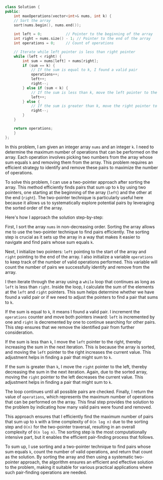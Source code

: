 ```cpp
class Solution {
public:
    int maxOperations(vector<int>& nums, int k) {
    // Sort the array
    sort(nums.begin(), nums.end());
    
    int left = 0;           // Pointer to the beginning of the array
    int right = nums.size() - 1; // Pointer to the end of the array
    int operations = 0;     // Count of operations

    // Iterate while left pointer is less than right pointer
    while (left < right) {
        int sum = nums[left] + nums[right];
        if (sum == k) {
            // If the sum is equal to k, I found a valid pair
            operations++;
            left++;
            right--;
        } else if (sum < k) {
            // If the sum is less than k, move the left pointer to the right
            left++;
        } else {
            // If the sum is greater than k, move the right pointer to the left
            right--;
        }
    }

    return operations;
    }
};
```
In this problem, I am given an integer array `nums` and an integer `k`. I need to determine the maximum number of operations that can be performed on the array. Each operation involves picking two numbers from the array whose sum equals `k` and removing them from the array. This problem requires an efficient strategy to identify and remove these pairs to maximize the number of operations.

To solve this problem, I can use a two-pointer approach after sorting the array. This method efficiently finds pairs that sum up to `k` by using two pointers, one starting at the beginning of the array (`left`) and the other at the end (`right`). The two-pointer technique is particularly useful here because it allows us to systematically explore potential pairs by leveraging the sorted order of the array.

Here's how I approach the solution step-by-step:

First, I sort the array `nums` in non-decreasing order. Sorting the array allows me to use the two-pointer technique to find pairs efficiently. The sorting step is crucial as it sets up the array in a way that makes it easier to navigate and find pairs whose sum equals `k`.

Next, I initialize two pointers: `left` pointing to the start of the array and `right` pointing to the end of the array. I also initialize a variable `operations` to keep track of the number of valid operations performed. This variable will count the number of pairs we successfully identify and remove from the array.

I then iterate through the array using a `while` loop that continues as long as `left` is less than `right`. Inside the loop, I calculate the sum of the elements at the `left` and `right` pointers. This sum helps determine whether we have found a valid pair or if we need to adjust the pointers to find a pair that sums to `k`.

If the sum is equal to `k`, it means I found a valid pair. I increment the `operations` counter and move both pointers inward: `left` is incremented by one and `right` is decremented by one to continue searching for other pairs. This step ensures that we remove the identified pair from further consideration.

If the sum is less than `k`, I move the `left` pointer to the right, thereby increasing the sum in the next iteration. This is because the array is sorted, and moving the `left` pointer to the right increases the current value. This adjustment helps in finding a pair that might sum to `k`.

If the sum is greater than `k`, I move the `right` pointer to the left, thereby decreasing the sum in the next iteration. Again, due to the sorted array, moving the `right` pointer to the left decreases the current value. This adjustment helps in finding a pair that might sum to `k`.

The loop continues until all possible pairs are checked. Finally, I return the value of `operations`, which represents the maximum number of operations that can be performed on the array. This final step provides the solution to the problem by indicating how many valid pairs were found and removed.

This approach ensures that I efficiently find the maximum number of pairs that sum up to `k` with a time complexity of `O(n log n)` due to the sorting step and `O(n)` for the two-pointer traversal, resulting in an overall complexity of `O(n log n)`. The  sorting step is the most computationally intensive part, but it enables the efficient pair-finding process that follows.

To sum up, I use sorting and a two-pointer technique to find pairs whose sum equals `k`, count the number of valid operations, and return that count as the solution. By sorting the array and then using a systematic two-pointer approach, the algorithm ensures an efficient and effective solution to the problem, making it suitable for various practical applications where such pair-finding operations are needed. 